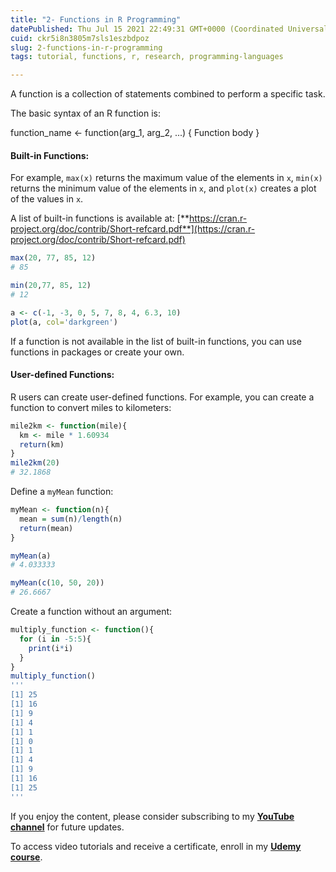 ```yaml
---
title: "2- Functions in R Programming"
datePublished: Thu Jul 15 2021 22:49:31 GMT+0000 (Coordinated Universal Time)
cuid: ckr5i8n3805m7sls1eszbdpoz
slug: 2-functions-in-r-programming
tags: tutorial, functions, r, research, programming-languages

---
```


A function is a collection of statements combined to perform a specific task.

The basic syntax of an R function is:

function\_name &lt;- function(arg\_1, arg\_2, ...) { Function body }

#### Built-in Functions:

For example, `max(x)` returns the maximum value of the elements in `x`, `min(x)` returns the minimum value of the elements in `x`, and `plot(x)` creates a plot of the values in `x`.

A list of built-in functions is available at: [**https://cran.r-project.org/doc/contrib/Short-refcard.pdf**](https://cran.r-project.org/doc/contrib/Short-refcard.pdf)

```r
max(20, 77, 85, 12)
# 85

min(20,77, 85, 12)
# 12

a <- c(-1, -3, 0, 5, 7, 8, 4, 6.3, 10)
plot(a, col='darkgreen')
```

If a function is not available in the list of built-in functions, you can use functions in packages or create your own.

#### User-defined Functions:

R users can create user-defined functions. For example, you can create a function to convert miles to kilometers:

```r
mile2km <- function(mile){
  km <- mile * 1.60934
  return(km)
}
mile2km(20)
# 32.1868
```

Define a `myMean` function:

```r
myMean <- function(n){
  mean = sum(n)/length(n)
  return(mean)
}

myMean(a)
# 4.033333

myMean(c(10, 50, 20))
# 26.6667
```

Create a function without an argument:

```r
multiply_function <- function(){
  for (i in -5:5){
    print(i*i)
  }
}
multiply_function()
'''
[1] 25
[1] 16
[1] 9
[1] 4
[1] 1
[1] 0
[1] 1
[1] 4
[1] 9
[1] 16
[1] 25
'''
```

If you enjoy the content, please consider subscribing to my [**YouTube channel**](https://www.youtube.com/channel/UCpbWlHEqBSnJb6i4UemXQpA?sub_confirmation=1) for future updates.

To access video tutorials and receive a certificate, enroll in my [**Udemy course**](https://www.udemy.com/course/r-for-research/?referralCode=B6DCFDE343F0592EA61A).